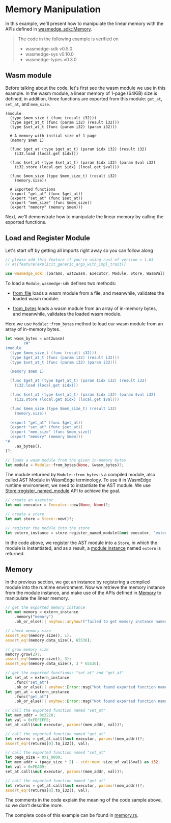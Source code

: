 # Memory Manipulation

In this example, we'll present how to manipulate the linear memory with the APIs defined in [wasmedge_sdk::Memory](https://wasmedge.github.io/WasmEdge/wasmedge_sdk/struct.Memory.html).

> The code in the following example is verified on
>
> * wasmedge-sdk v0.5.0
> * wasmedge-sys v0.10.0
> * wasmedge-types v0.3.0

## Wasm module

Before talking about the code, let's first see the wasm module we use in this example. In the wasm module, a linear memory of 1-page (64KiB) size is defined; in addition, three functions are exported from this module: `get_at`, `set_at`, and `mem_size`.

```wasm
(module
  (type $mem_size_t (func (result i32)))
  (type $get_at_t (func (param i32) (result i32)))
  (type $set_at_t (func (param i32) (param i32)))

  # A memory with initial size of 1 page
  (memory $mem 1)

  (func $get_at (type $get_at_t) (param $idx i32) (result i32)
    (i32.load (local.get $idx)))

  (func $set_at (type $set_at_t) (param $idx i32) (param $val i32)
    (i32.store (local.get $idx) (local.get $val)))

  (func $mem_size (type $mem_size_t) (result i32)
    (memory.size))
  
  # Exported functions
  (export "get_at" (func $get_at))
  (export "set_at" (func $set_at))
  (export "mem_size" (func $mem_size))
  (export "memory" (memory $mem)))
```

Next, we'll demonstrate how to manipulate the linear memory by calling the exported functions.

## Load and Register Module

Let's start off by getting all imports right away so you can follow along

```rust
// please add this feature if you're using rust of version < 1.63
// #![feature(explicit_generic_args_with_impl_trait)]

use wasmedge_sdk::{params, wat2wasm, Executor, Module, Store, WasmVal};
```

To load a `Module`, `wasmedge-sdk` defines two methods:

* [from_file](https://wasmedge.github.io/WasmEdge/wasmedge_sdk/struct.Module.html#method.from_file) loads a wasm module from a file, and meanwhile, validates the loaded wasm module.

* [from_bytes](https://wasmedge.github.io/WasmEdge/wasmedge_sdk/struct.Module.html#method.from_bytes) loads a wasm module from an array of in-memory bytes, and meanwhile, validates the loaded wasm module.

Here we use `Module::from_bytes` method to load our wasm module from an array of in-memory bytes.

```rust
let wasm_bytes = wat2wasm(
        r#"
(module
  (type $mem_size_t (func (result i32)))
  (type $get_at_t (func (param i32) (result i32)))
  (type $set_at_t (func (param i32) (param i32)))

  (memory $mem 1)

  (func $get_at (type $get_at_t) (param $idx i32) (result i32)
    (i32.load (local.get $idx)))

  (func $set_at (type $set_at_t) (param $idx i32) (param $val i32)
    (i32.store (local.get $idx) (local.get $val)))

  (func $mem_size (type $mem_size_t) (result i32)
    (memory.size))

  (export "get_at" (func $get_at))
  (export "set_at" (func $set_at))
  (export "mem_size" (func $mem_size))
  (export "memory" (memory $mem)))
"#
    .as_bytes(),
)?;

// loads a wasm module from the given in-memory bytes
let module = Module::from_bytes(None, &wasm_bytes)?;
```

The module returned by `Module::from_bytes` is a compiled module, also called AST Module in WasmEdge terminology. To use it in WasmEdge runtime environment, we need to instantiate the AST module. We use [Store::register_named_module](https://wasmedge.github.io/WasmEdge/wasmedge_sdk/struct.Store.html#method.register_named_module) API to achieve the goal.

```rust
// create an executor
let mut executor = Executor::new(None, None)?;

// create a store
let mut store = Store::new()?;

// register the module into the store
let extern_instance = store.register_named_module(&mut executor, "extern", &module)?;
```

In the code above, we register the AST module into a `Store`, in which the module is instantiated, and as a result, a [module instance](https://wasmedge.github.io/WasmEdge/wasmedge_sdk/struct.Instance.html) named `extern` is returned.

## Memory

In the previous section, we get an instance by registering a compiled module into the runtime environment. Now we retrieve the memory instance from the module instance, and make use of the APIs defined in [Memory](https://wasmedge.github.io/WasmEdge/wasmedge_sdk/struct.Memory.html) to manipulate the linear memory.

```rust
// get the exported memory instance
let mut memory = extern_instance
    .memory("memory")
    .ok_or_else(|| anyhow::anyhow!("failed to get memory instance named 'memory'"))?;

// check memory size
assert_eq!(memory.size(), 1);
assert_eq!(memory.data_size(), 65536);

// grow memory size
memory.grow(2)?;
assert_eq!(memory.size(), 3);
assert_eq!(memory.data_size(), 3 * 65536);

// get the exported functions: "set_at" and "get_at"
let set_at = extern_instance
    .func("set_at")
    .ok_or_else(|| anyhow::Error::msg("Not found exported function named 'set_at'."))?;
let get_at = extern_instance
    .func("get_at")
    .ok_or_else(|| anyhow::Error::msg("Not found exported function named 'get_at`."))?;

// call the exported function named "set_at"
let mem_addr = 0x2220;
let val = 0xFEFEFFE;
set_at.call(&mut executor, params!(mem_addr, val))?;

// call the exported function named "get_at"
let returns = get_at.call(&mut executor, params!(mem_addr))?;
assert_eq!(returns[0].to_i32(), val);

// call the exported function named "set_at"
let page_size = 0x1_0000;
let mem_addr = (page_size * 2) - std::mem::size_of_val(&val) as i32;
let val = 0xFEA09;
set_at.call(&mut executor, params!(mem_addr, val))?;

// call the exported function named "get_at"
let returns = get_at.call(&mut executor, params!(mem_addr))?;
assert_eq!(returns[0].to_i32(), val);
```

The comments in the code explain the meaning of the code sample above, so we don't describe more.

The complete code of this example can be found in [memory.rs](https://github.com/WasmEdge/WasmEdge/blob/master/bindings/rust/wasmedge-sdk/examples/memory.rs).
